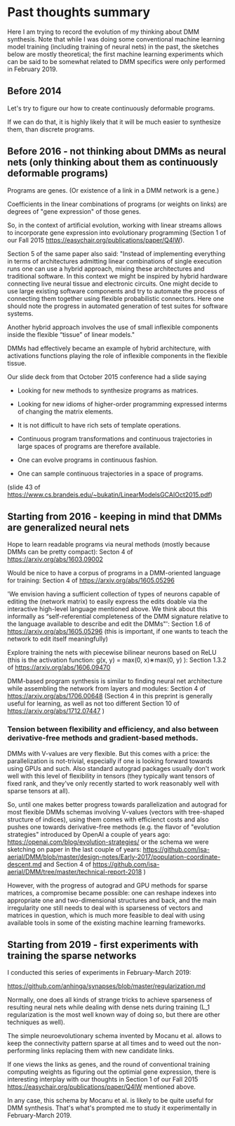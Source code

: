 # Past thoughts summary

Here I am trying to record the evolution of my thinking about DMM synthesis. Note that while I was doing some conventional machine learning model training (including training of neural nets) in the past, the sketches below are mostly theoretical; the first machine learning experiments which can be said to be somewhat related to DMM specifics were only performed in February 2019.

## Before 2014

Let's try to figure our how to create continuously deformable programs.

If we can do that, it is highly likely that it will be much easier to synthesize them, than discrete programs.

## Before 2016 - not thinking about DMMs as neural nets (only thinking about them as continuously deformable programs)

Programs are genes. (Or existence of a link in a DMM network is a gene.)

Coefficients in the linear combinations of programs (or weights on links) are degrees of "gene expression" of those genes.

So, in the context of artificial evolution, working with linear streams allows to incorporate gene expression into evolutionary programming (Section 1 of our Fall 2015 https://easychair.org/publications/paper/Q4lW). 

Section 5 of the same paper also said: "Instead
of implementing everything in terms of architectures admitting linear combinations of single execution
runs one can use a hybrid approach, mixing these architectures and traditional software. In this context
we might be inspired by hybrid hardware connecting live neural tissue and electronic circuits.
One might decide to use large existing software components and try to automate the process of
connecting them together using flexible probabilistic connectors. Here one should note the progress in
automated generation of test suites for software systems.

Another hybrid approach involves the use of small inflexible components inside the flexible “tissue”
of linear models." 

DMMs had effectively became an example of hybrid architecture, with activations functions playing the role of inflexible components in the flexible tissue.

Our slide deck from that October 2015 conference had a slide saying

 * Looking for new methods to synthesize programs as matrices.
 
 * Looking for new idioms of higher-order programming expressed interms of changing the matrix elements.
 
 * It is not difficult to have rich sets of template operations.
 
 * Continuous program transformations and continuous trajectories in large spaces of programs are therefore available.
 
 * One can evolve programs in continuous fashion.
 
 * One can sample continuous trajectories in a space of programs.
 
(slide 43 of https://www.cs.brandeis.edu/~bukatin/LinearModelsGCAIOct2015.pdf)


## Starting from 2016 - keeping in mind that DMMs are generalized neural nets

Hope to learn readable programs via neural methods (mostly because DMMs can be pretty compact): Secton 4 of https://arxiv.org/abs/1603.09002

Would be nice to have a corpus of programs in a DMM-oriented language for training: Section 4 of https://arxiv.org/abs/1605.05296

'We envision having a sufficient collection of types of neurons capable of editing the (network matrix) to easily express the edits doable via the interactive high-level language mentioned above. We think about this informally as “self-referential completeness of the DMM signature relative to the language available to describe and edit the DMMs"': Section 1.6 of https://arxiv.org/abs/1605.05296 (this is important, if one wants to teach the network to edit itself meaningfully)

Explore training the nets with piecewise bilinear neurons based on ReLU (this is the activation function: g(x, y) = max(0, x)∗max(0, y) ): Section 1.3.2 of https://arxiv.org/abs/1606.09470

DMM-based program synthesis is similar to finding neural net architecture while assembling the network from layers and modules:
Section 4 of https://arxiv.org/abs/1706.00648 (Section 4 in this preprint is generally useful for learning, as well as not too different Section 10 of https://arxiv.org/abs/1712.07447 )

### Tension between flexibility and efficiency, and also between derivative-free methods and gradient-based methods. 

DMMs with V-values are very flexible. But this comes with a price: the parallelization is not-trivial, especially if one is looking forward towards using GPUs and such. Also standard autograd packages usually don't work well with this level of flexibility in tensors (they typically want tensors of fixed rank, and they've only recently started to work reasonably well with sparse tensors at all).

So, until one makes better progress towards parallelization and autograd for most flexible DMMs schemas involving V-values (vectors with tree-shaped structure of indices), using them comes with efficienct costs and also pushes one towards derivative-free methods (e.g. the flavor of "evolution strategies" introduced by OpenAI a couple of years ago: https://openai.com/blog/evolution-strategies/ or the schema we were sketching on paper in the last couple of years: https://github.com/jsa-aerial/DMM/blob/master/design-notes/Early-2017/population-coordinate-descent.md and Section 4 of https://github.com/jsa-aerial/DMM/tree/master/technical-report-2018 )

However, with the progress of autograd and GPU methods for sparse matrices, a compromise became possible: one can reshape indexes into appropriate one and two-dimensional structures and back, and the main irregularity one still needs to deal with is sparseness of vectors and matrices in question, which is much more feasible to deal with using available tools in some of the existing machine learning frameworks.


## Starting from 2019 - first experiments with training the sparse networks

I conducted this series of experiments in February-March 2019:

https://github.com/anhinga/synapses/blob/master/regularization.md

Normally, one does all kinds of strange tricks to achieve sparseness of resulting neural nets while dealing with dense nets during training (L_1 regularization is the most well known way of doing so, but there are other techniques as well).

The simple neuroevolutionary schema invented by Mocanu et al. allows to keep the connectivity pattern sparse at all times and to weed out the non-performing links replacing them with new candidate links.

If one views the links as genes, and the round of conventional training computing weights as figuring out the optimial gene expression, there is interesting interplay with our thoughts in Section 1 of our Fall 2015 https://easychair.org/publications/paper/Q4lW mentioned above.

In any case, this schema by Mocanu et al. is likely to be quite useful for DMM synthesis. That's what's prompted me to study it experimentally in February-March 2019.

